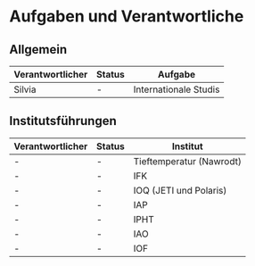 Aufgaben und Verantwortliche
===========================

Allgemein
---------

| Verantwortlicher	| Status				| Aufgabe			|
|-----------------------|---------------------------------------|-------------------------------|
| Silvia		| -					| Internationale Studis		|

Institutsführungen
------------------

| Verantwortlicher	| Status						| Institut 			|
|-----------------------|-------------------------------------------------------|-------------------------------|
| -			| -							| Tieftemperatur (Nawrodt)	|
| -			| - 							| IFK				|
| -			| -							| IOQ (JETI und Polaris)	|
| -			| -							| IAP				|
| - 			| -							| IPHT				|
| -			| -			                		| IAO				|
| -			| - 							| IOF				|
